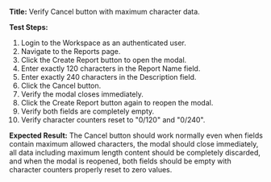 **Title:** Verify Cancel button with maximum character data.

**Test Steps:**
1. Login to the Workspace as an authenticated user.
2. Navigate to the Reports page.
3. Click the Create Report button to open the modal.
4. Enter exactly 120 characters in the Report Name field.
5. Enter exactly 240 characters in the Description field.
7. Click the Cancel button.
8. Verify the modal closes immediately.
9. Click the Create Report button again to reopen the modal.
10. Verify both fields are completely empty.
11. Verify character counters reset to "0/120" and "0/240".

**Expected Result:**
The Cancel button should work normally even when fields contain maximum allowed characters, the modal should close immediately, all data including maximum length content should be completely discarded, and when the modal is reopened, both fields should be empty with character counters properly reset to zero values.